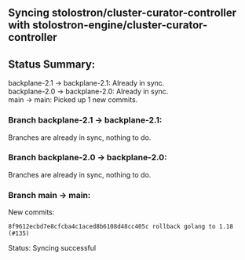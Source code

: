 ## Syncing stolostron/cluster-curator-controller with stolostron-engine/cluster-curator-controller

## Status Summary:

backplane-2.1 -> backplane-2.1: Already in sync.  
backplane-2.0 -> backplane-2.0: Already in sync.  
main -> main: Picked up 1 new commits.  

### Branch backplane-2.1 -> backplane-2.1:

Branches are already in sync, nothing to do.

### Branch backplane-2.0 -> backplane-2.0:

Branches are already in sync, nothing to do.

### Branch main -> main:

New commits:

```
8f9612ecbd7e8cfcba4c1aced8b6108d48cc405c rollback golang to 1.18 (#135)
```

Status: Syncing successful
